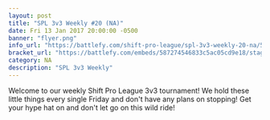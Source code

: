 ```yaml
---
layout: post
title: "SPL 3v3 Weekly #20 (NA)"
date: Fri 13 Jan 2017 20:00:00 -0500
banner: "flyer.png"
info_url: "https://battlefy.com/shift-pro-league/spl-3v3-weekly-20-na/587274546833c5ac05cd9e18/info"
bracket_url: "https://battlefy.com/embeds/587274546833c5ac05cd9e18/stage/587274546833c5ac05cd9e19"
category: NA
description: "SPL 3v3 Weekly"
---
```


Welcome to our weekly Shift Pro League 3v3 tournament! We hold these little things every single Friday and don't have any plans on stopping! Get your hype hat on and don't let go on this wild ride!
